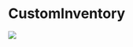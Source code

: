 # CustomInventory

[![](https://jitpack.io/v/tererun/CustomInventory.svg)](https://jitpack.io/#tererun/CustomInventory)
